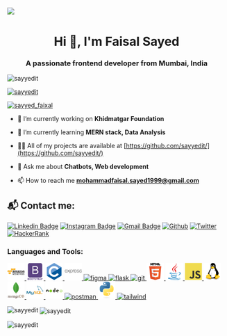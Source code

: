 ## <img src="https://github.com/sayyedit/sayyedit/blob/main/code.gif">

<h1 align="center">Hi 👋, I'm Faisal Sayed</h1>
<h3 align="center">A passionate frontend developer from Mumbai, India</h3>

<p align="left"> <img src="https://komarev.com/ghpvc/?username=sayyedit&label=Profile%20views&color=0e75b6&style=flat" alt="sayyedit" /> </p>

<p align="left"> <a href="https://github.com/ryo-ma/github-profile-trophy"><img src="https://github-profile-trophy.vercel.app/?username=sayyedit" alt="sayyedit" /></a> </p>

<p align="left"> <a href="https://twitter.com/sayyed_faixal" target="blank"><img src="https://img.shields.io/twitter/follow/sayyed_faixal?logo=twitter&style=for-the-badge" alt="sayyed_faixal" /></a> </p>

- 🔭 I’m currently working on **Khidmatgar Foundation**

- 🌱 I’m currently learning **MERN stack, Data Analysis**

- 👨‍💻 All of my projects are available at [https://github.com/sayyedit/](https://github.com/sayyedit/)

- 💬 Ask me about **Chatbots, Web development**

- 📫 How to reach me **mohammadfaisal.sayed1999@gmail.com**
<!-- 
<h3 align="left">Connect with me:</h3>
<p align="left">
<a href="https://twitter.com/sayyed_faixal" target="blank"><img align="center" src="https://raw.githubusercontent.com/rahuldkjain/github-profile-readme-generator/neutral-icons/src/images/icons/Social/twitter.svg" alt="sayyed_faixal" height="30" width="40" /></a>
<a href="https://linkedin.com/in/https://www.linkedin.com/in/sayyedfaisal" target="blank"><img align="center" src="https://raw.githubusercontent.com/rahuldkjain/github-profile-readme-generator/neutral-icons/src/images/icons/Social/linked-in-alt.svg" alt="https://www.linkedin.com/in/sayyedfaisal" height="30" width="40" /></a>

<a href="https://instagram.com/sayyed_faixal" target="blank"><img align="center" src="https://img.icons8.com/cute-clipart/64/000000/instagram-new.png" alt="sayyed_faixal" height="30" width="40" /></a>

<a href="https://www.hackerrank.com/faisalit" target="blank"><img align="center" src="https://raw.githubusercontent.com/rahuldkjain/github-profile-readme-generator/neutral-icons/src/images/icons/Social/hackerrank.svg" alt="faisalit" height="60" width="60" /></a>  -->
  
## 📬 Contact me: 

[![Linkedin Badge](https://img.shields.io/badge/-LinkedIn-blue?style=flat-square&logo=Linkedin&logoColor=white&link=https://www.linkedin.com/in/sayyedfaisal/)](https://www.linkedin.com/in/sayyedfaisal)
[![Instagram Badge](https://img.shields.io/badge/-Instagram-purple?style=flat-square&logo=instagram&logoColor=white&link=https://instagram.com/sayyed_faixal/)](https://www.instagram.com/sayyed_faixal/)
[![Gmail Badge](https://img.shields.io/badge/-Gmail-c14438?style=flat-square&logo=Gmail&logoColor=white&link=mailto:mohammadfaisal.sayed1999@gmail.com)](mailto:mohammadfaisal.sayed1999@gmail.com)
[![Github](https://img.shields.io/badge/GitHub-100000?style=flat-square&logo=github&logoColor=white&link=https://www.github.com/ashharr)](https://github.com/sayyedit/)
[![Twitter](https://img.shields.io/badge/Twitter-1DA1F2?style=flat-square&logo=twitter&logoColor=white&link=https://www.twitter.com/sayyed_faixal)](https://www.twitter.com/sayyed_faixal)
[![HackerRank](https://img.shields.io/badge/-HackerRank-black?style=flat-square&logo=github&logoColor=white&link=https://www.hackerrank.com/faisalit)](https://www.hackerrank.com/faisalit)  
<!-- My Website: [faisal.github.io](https://faisal.github.io) -->

</p>
</p>


<h3 align="left">Languages and Tools:</h3>
<p align="left"> <a href="https://aws.amazon.com" target="_blank"> <img src="https://raw.githubusercontent.com/devicons/devicon/master/icons/amazonwebservices/amazonwebservices-original-wordmark.svg" alt="aws" width="40" height="40"/> </a> <a href="https://getbootstrap.com" target="_blank"> <img src="https://raw.githubusercontent.com/devicons/devicon/master/icons/bootstrap/bootstrap-plain-wordmark.svg" alt="bootstrap" width="40" height="40"/> </a> <a href="https://www.cprogramming.com/" target="_blank"> <img src="https://raw.githubusercontent.com/devicons/devicon/master/icons/c/c-original.svg" alt="c" width="40" height="40"/> </a> <a href="https://expressjs.com" target="_blank"> <img src="https://raw.githubusercontent.com/devicons/devicon/master/icons/express/express-original-wordmark.svg" alt="express" width="40" height="40"/> </a> <a href="https://www.figma.com/" target="_blank"> <img src="https://www.vectorlogo.zone/logos/figma/figma-icon.svg" alt="figma" width="40" height="40"/> </a> <a href="https://flask.palletsprojects.com/" target="_blank"> <img src="https://www.vectorlogo.zone/logos/pocoo_flask/pocoo_flask-icon.svg" alt="flask" width="40" height="40"/> </a> <a href="https://git-scm.com/" target="_blank"> <img src="https://www.vectorlogo.zone/logos/git-scm/git-scm-icon.svg" alt="git" width="40" height="40"/> </a> <a href="https://www.w3.org/html/" target="_blank"> <img src="https://raw.githubusercontent.com/devicons/devicon/master/icons/html5/html5-original-wordmark.svg" alt="html5" width="40" height="40"/> </a> <a href="https://www.java.com" target="_blank"> <img src="https://raw.githubusercontent.com/devicons/devicon/master/icons/java/java-original.svg" alt="java" width="40" height="40"/> </a> <a href="https://developer.mozilla.org/en-US/docs/Web/JavaScript" target="_blank"> <img src="https://raw.githubusercontent.com/devicons/devicon/master/icons/javascript/javascript-original.svg" alt="javascript" width="40" height="40"/> </a> <a href="https://www.linux.org/" target="_blank"> <img src="https://raw.githubusercontent.com/devicons/devicon/master/icons/linux/linux-original.svg" alt="linux" width="40" height="40"/> </a> <a href="https://www.mongodb.com/" target="_blank"> <img src="https://raw.githubusercontent.com/devicons/devicon/master/icons/mongodb/mongodb-original-wordmark.svg" alt="mongodb" width="40" height="40"/> </a> <a href="https://www.mysql.com/" target="_blank"> <img src="https://raw.githubusercontent.com/devicons/devicon/master/icons/mysql/mysql-original-wordmark.svg" alt="mysql" width="40" height="40"/> </a> <a href="https://nodejs.org" target="_blank"> <img src="https://raw.githubusercontent.com/devicons/devicon/master/icons/nodejs/nodejs-original-wordmark.svg" alt="nodejs" width="40" height="40"/> </a> <a href="https://postman.com" target="_blank"> <img src="https://www.vectorlogo.zone/logos/getpostman/getpostman-icon.svg" alt="postman" width="40" height="40"/> </a> <a href="https://www.python.org" target="_blank"> <img src="https://raw.githubusercontent.com/devicons/devicon/master/icons/python/python-original.svg" alt="python" width="40" height="40"/> </a> <a href="https://tailwindcss.com/" target="_blank"> <img src="https://www.vectorlogo.zone/logos/tailwindcss/tailwindcss-icon.svg" alt="tailwind" width="40" height="40"/> </a> </p>

<p><img align="left" src="https://github-readme-stats.vercel.app/api/top-langs?username=sayyedit&show_icons=true&locale=en&layout=compact" alt="sayyedit" /></p>

<p>&nbsp;<img align="center" src="https://github-readme-stats.vercel.app/api?username=sayyedit&show_icons=true&locale=en" alt="sayyedit" /></p>

<p><img align="center" src="https://github-readme-streak-stats.herokuapp.com/?user=sayyedit&" alt="sayyedit" /></p>
